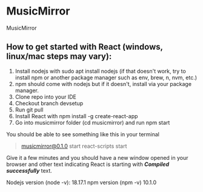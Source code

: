 # MusicMirror

MusicMirror
## How to get started with React (windows, linux/mac steps may vary):

1. Install nodejs with sudo apt install nodejs (if that doesn't work, try to install npm or another package manager such as env, brew, n, nvm, etc.)
2. npm should come with nodejs but if it doesn't, install via your package manager.
3. Clone repo into your IDE
3. Checkout branch devsetup
4. Run git pull
5. Install React with npm install -g create-react-app
6. Go into musicmirror folder (cd musicmirror) and run npm start

You should be able to see something like this in your terminal 
> musicmirror@0.1.0 start
> react-scripts start

Give it a few minutes and you should have a new window opened in your browser and other text indicating React is starting with ***Compiled successfully*** text.

Nodejs version (node -v): 18.17.1
npm version (npm -v) 10.1.0
